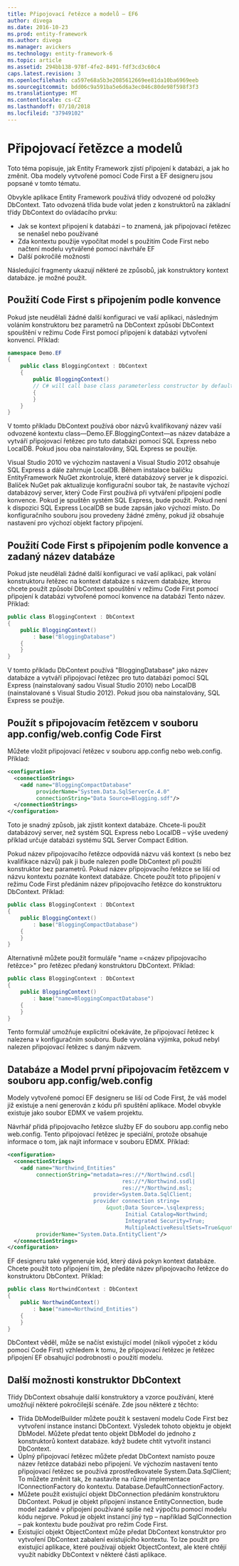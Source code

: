 ```yaml
---
title: Připojovací řetězce a modelů – EF6
author: divega
ms.date: 2016-10-23
ms.prod: entity-framework
ms.author: divega
ms.manager: avickers
ms.technology: entity-framework-6
ms.topic: article
ms.assetid: 294bb138-978f-4fe2-8491-fdf3cd3c60c4
caps.latest.revision: 3
ms.openlocfilehash: ca597e68a5b3e2085612669ee81da10ba6969eeb
ms.sourcegitcommit: bdd06c9a591ba5e6d6a3ec046c80de98f598f3f3
ms.translationtype: MT
ms.contentlocale: cs-CZ
ms.lasthandoff: 07/10/2018
ms.locfileid: "37949102"
---
```

# <a name="connection-strings-and-models"></a>Připojovací řetězce a modelů
Toto téma popisuje, jak Entity Framework zjistí připojení k databázi, a jak ho změnit. Oba modely vytvořené pomocí Code First a EF designeru jsou popsané v tomto tématu.  

Obvykle aplikace Entity Framework používá třídy odvozené od položky DbContext. Tato odvozená třída bude volat jeden z konstruktorů na základní třídy DbContext do ovládacího prvku:  

- Jak se kontext připojení k databázi – to znamená, jak připojovací řetězec se nenašel nebo používané  
- Zda kontextu použije vypočítat model s použitím Code First nebo načtení modelu vytvářené pomocí návrháře EF  
- Další pokročilé možnosti  

Následující fragmenty ukazují některé ze způsobů, jak konstruktory kontext databáze. je možné použít.  

## <a name="use-code-first-with-connection-by-convention"></a>Použití Code First s připojením podle konvence  

Pokud jste neudělali žádné další konfiguraci ve vaší aplikaci, následným voláním konstruktoru bez parametrů na DbContext způsobí DbContext spouštění v režimu Code First pomocí připojení k databázi vytvoření konvencí. Příklad:  

``` csharp  
namespace Demo.EF
{
    public class BloggingContext : DbContext
    {
        public BloggingContext()
        // C# will call base class parameterless constructor by default
        {
        }
    }
}
```  

V tomto příkladu DbContext používá obor názvů kvalifikovaný název vaší odvozené kontextu class—Demo.EF.BloggingContext—as název databáze a vytváří připojovací řetězec pro tuto databázi pomocí SQL Express nebo LocalDB. Pokud jsou oba nainstalovány, SQL Express se použije.  

Visual Studio 2010 ve výchozím nastavení a Visual Studio 2012 obsahuje SQL Express a dále zahrnuje LocalDB. Během instalace balíčku EntityFramework NuGet zkontroluje, které databázový server je k dispozici. Balíček NuGet pak aktualizuje konfigurační soubor tak, že nastavíte výchozí databázový server, který Code First používá při vytváření připojení podle konvence. Pokud je spuštěn systém SQL Express, bude použit. Pokud není k dispozici SQL Express LocalDB se bude zapsán jako výchozí místo. Do konfiguračního souboru jsou provedeny žádné změny, pokud již obsahuje nastavení pro výchozí objekt factory připojení.  

## <a name="use-code-first-with-connection-by-convention-and-specified-database-name"></a>Použití Code First s připojením podle konvence a zadaný název databáze  

Pokud jste neudělali žádné další konfiguraci ve vaší aplikaci, pak volání konstruktoru řetězec na kontext databáze s názvem databáze, kterou chcete použít způsobí DbContext spouštění v režimu Code First pomocí připojení k databázi vytvořené pomocí konvence na databázi Tento název. Příklad:  

``` csharp  
public class BloggingContext : DbContext
{
    public BloggingContext()
        : base("BloggingDatabase")
    {
    }
}
```  

V tomto příkladu DbContext používá "BloggingDatabase" jako název databáze a vytváří připojovací řetězec pro tuto databázi pomocí SQL Express (nainstalovaný sadou Visual Studio 2010) nebo LocalDB (nainstalované s Visual Studio 2012). Pokud jsou oba nainstalovány, SQL Express se použije.  

## <a name="use-code-first-with-connection-string-in-appconfigwebconfig-file"></a>Použít s připojovacím řetězcem v souboru app.config/web.config Code First  

Můžete vložit připojovací řetězec v souboru app.config nebo web.config. Příklad:  

``` xml  
<configuration>
  <connectionStrings>
    <add name="BloggingCompactDatabase"
         providerName="System.Data.SqlServerCe.4.0"
         connectionString="Data Source=Blogging.sdf"/>
  </connectionStrings>
</configuration>
```  

Toto je snadný způsob, jak zjistit kontext databáze. Chcete-li použít databázový server, než systém SQL Express nebo LocalDB – výše uvedený příklad určuje databázi systému SQL Server Compact Edition.  

Pokud název připojovacího řetězce odpovídá názvu váš kontext (s nebo bez kvalifikace názvů) pak ji bude nalezen podle DbContext při použití konstruktor bez parametrů. Pokud název připojovacího řetězce se liší od názvu kontextu poznáte kontext databáze. Chcete použít toto připojení v režimu Code First předáním název připojovacího řetězce do konstruktoru DbContext. Příklad:  

``` csharp  
public class BloggingContext : DbContext
{
    public BloggingContext()
        : base("BloggingCompactDatabase")
    {
    }
}
```  

Alternativně můžete použít formuláře "name =\<název připojovacího řetězce\>" pro řetězec předaný konstruktoru DbContext. Příklad:  

``` csharp  
public class BloggingContext : DbContext
{
    public BloggingContext()
        : base("name=BloggingCompactDatabase")
    {
    }
}
```  

Tento formulář umožňuje explicitní očekáváte, že připojovací řetězec k nalezena v konfiguračním souboru. Bude vyvolána výjimka, pokud nebyl nalezen připojovací řetězec s daným názvem.  

## <a name="databasemodel-first-with-connection-string-in-appconfigwebconfig-file"></a>Databáze a Model první připojovacím řetězcem v souboru app.config/web.config  

Modely vytvořené pomocí EF designeru se liší od Code First, že váš model již existuje a není generován z kódu při spuštění aplikace. Model obvykle existuje jako soubor EDMX ve vašem projektu.  

Návrhář přidá připojovacího řetězce služby EF do souboru app.config nebo web.config. Tento připojovací řetězec je speciální, protože obsahuje informace o tom, jak najít informace v souboru EDMX. Příklad:  

``` xml  
<configuration>  
  <connectionStrings>  
    <add name="Northwind_Entities"  
         connectionString="metadata=res://*/Northwind.csdl|  
                                    res://*/Northwind.ssdl|  
                                    res://*/Northwind.msl;  
                           provider=System.Data.SqlClient;  
                           provider connection string=  
                               &quot;Data Source=.\sqlexpress;  
                                     Initial Catalog=Northwind;  
                                     Integrated Security=True;  
                                     MultipleActiveResultSets=True&quot;"  
         providerName="System.Data.EntityClient"/>  
  </connectionStrings>  
</configuration>
```  

EF designeru také vygeneruje kód, který dává pokyn kontext databáze. Chcete použít toto připojení tím, že předáte název připojovacího řetězce do konstruktoru DbContext. Příklad:  

``` csharp  
public class NorthwindContext : DbContext
{
    public NorthwindContext()
        : base("name=Northwind_Entities")
    {
    }
}
```  

DbContext věděl, může se načíst existující model (nikoli výpočet z kódu pomocí Code First) vzhledem k tomu, že připojovací řetězec je řetězec připojení EF obsahující podrobnosti o použití modelu.  

## <a name="other-dbcontext-constructor-options"></a>Další možnosti konstruktor DbContext  

Třídy DbContext obsahuje další konstruktory a vzorce používání, které umožňují některé pokročilejší scénáře. Zde jsou některé z těchto:  

- Třída DbModelBuilder můžete použít k sestavení modelu Code First bez vytvoření instance instanci DbContext. Výsledek tohoto objektu je objekt DbModel. Můžete předat tento objekt DbModel do jednoho z konstruktorů kontext databáze. když budete chtít vytvořit instanci DbContext.  
- Úplný připojovací řetězec můžete předat DbContext namísto pouze název řetězce databázi nebo připojení. Ve výchozím nastavení tento připojovací řetězec se používá zprostředkovatele System.Data.SqlClient; To můžete změnit tak, že nastavíte na různé implementace IConnectionFactory do kontextu. Database.DefaultConnectionFactory.  
- Můžete použít existující objekt DbConnection předáním konstruktoru DbContext. Pokud je objekt připojení instance EntityConnection, bude model zadané v připojení používané spíše než výpočtu pomocí modelu kódu nejprve. Pokud je objekt instancí jiný typ – například SqlConnection – pak kontextu bude používat pro režim Code First.  
- Existující objekt ObjectContext může předat DbContext konstruktor pro vytvoření DbContext zabalení existujícího kontextu. To lze použít pro existující aplikace, které používají objekt ObjectContext, ale které chtějí využít nabídky DbContext v některé části aplikace.  
